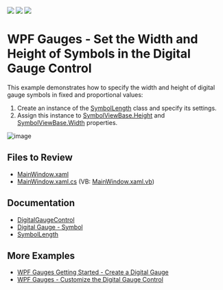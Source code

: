 <!-- default badges list -->
![](https://img.shields.io/endpoint?url=https://codecentral.devexpress.com/api/v1/VersionRange/128570668/22.2.2%2B)
[![](https://img.shields.io/badge/Open_in_DevExpress_Support_Center-FF7200?style=flat-square&logo=DevExpress&logoColor=white)](https://supportcenter.devexpress.com/ticket/details/E3736)
[![](https://img.shields.io/badge/📖_How_to_use_DevExpress_Examples-e9f6fc?style=flat-square)](https://docs.devexpress.com/GeneralInformation/403183)
<!-- default badges end -->

# WPF Gauges - Set the Width and Height of Symbols in the Digital Gauge Control

This example demonstrates how to specify the width and height of digital gauge symbols in fixed and proportional values:

1. Create an instance of the [SymbolLength](https://docs.devexpress.com/WPF/DevExpress.Xpf.Gauges.SymbolLength) class and specify its settings.
2. Assign this instance to [SymbolViewBase.Height](https://docs.devexpress.com/WPF/DevExpress.Xpf.Gauges.SymbolViewBase.Height) and [SymbolViewBase.Width](https://docs.devexpress.com/WPF/DevExpress.Xpf.Gauges.SymbolViewBase.Width) properties.

![image](https://github.com/DevExpress-Examples/how-to-set-the-width-and-height-of-symbols-in-the-digital-gauge-control-e3736/assets/65009440/78911488-6ea3-4009-bdbb-567d50a9ea66)

## Files to Review

* [MainWindow.xaml](./CS/MainWindow.xaml)
* [MainWindow.xaml.cs](./CS/MainWindow.xaml.cs) (VB: [MainWindow.xaml.vb](./VB/MainWindow.xaml.vb))

## Documentation

* [DigitalGaugeControl](https://docs.devexpress.com/WPF/DevExpress.Xpf.Gauges.DigitalGaugeControl)
* [Digital Gauge - Symbol](https://docs.devexpress.com/WPF/10672/controls-and-libraries/gauge-controls/visual-elements/digital-gauge/symbol)
* [SymbolLength](https://docs.devexpress.com/WPF/DevExpress.Xpf.Gauges.SymbolLength)

## More Examples

* [WPF Gauges Getting Started - Create a Digital Gauge](https://github.com/DevExpress-Examples/dxgauges-getting-started-lesson-3-create-a-digital-gauge-e3517)
* [WPF Gauges - Customize the Digital Gauge Control](https://github.com/DevExpress-Examples/how-to-use-a-digital-gauge-control-e3525)
